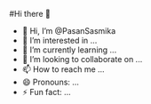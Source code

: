 #Hi there 👋
- 👋 Hi, I’m @PasanSasmika
- 👀 I’m interested in ...
- 🌱 I’m currently learning ...
- 💞️ I’m looking to collaborate on ...
- 📫 How to reach me ...
- 😄 Pronouns: ...
- ⚡ Fun fact: ...

<!---
PasanSasmika/PasanSasmika is a ✨ special ✨ repository because its `README.md` (this file) appears on your GitHub profile.
You can click the Preview link to take a look at your changes.
--->
